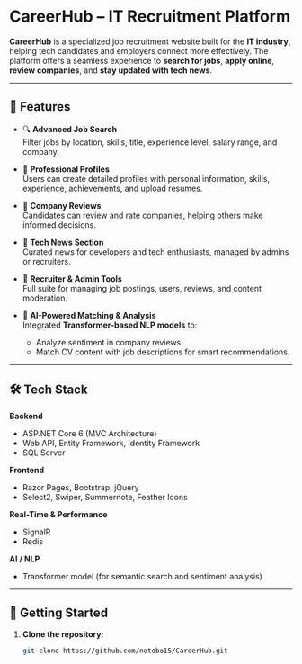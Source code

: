 # CareerHub – IT Recruitment Platform

**CareerHub** is a specialized job recruitment website built for the **IT industry**, helping tech candidates and employers connect more effectively. The platform offers a seamless experience to **search for jobs**, **apply online**, **review companies**, and **stay updated with tech news**.

---

## 🌟 Features

- 🔍 **Advanced Job Search**  
  Filter jobs by location, skills, title, experience level, salary range, and company.

- 👤 **Professional Profiles**  
  Users can create detailed profiles with personal information, skills, experience, achievements, and upload resumes.

- 📝 **Company Reviews**  
  Candidates can review and rate companies, helping others make informed decisions.

- 📰 **Tech News Section**  
  Curated news for developers and tech enthusiasts, managed by admins or recruiters.

- 💼 **Recruiter & Admin Tools**  
  Full suite for managing job postings, users, reviews, and content moderation.

- 🤖 **AI-Powered Matching & Analysis**  
  Integrated **Transformer-based NLP models** to:
  - Analyze sentiment in company reviews.
  - Match CV content with job descriptions for smart recommendations.

---

## 🛠️ Tech Stack

**Backend**  
- ASP.NET Core 6 (MVC Architecture)  
- Web API, Entity Framework, Identity Framework  
- SQL Server

**Frontend**  
- Razor Pages, Bootstrap, jQuery  
- Select2, Swiper, Summernote, Feather Icons

**Real-Time & Performance**  
- SignalR  
- Redis

**AI / NLP**  
- Transformer model (for semantic search and sentiment analysis)

---

## 🚀 Getting Started

1. **Clone the repository:**
   ```bash
   git clone https://github.com/notobo15/CareerHub.git
  ```
